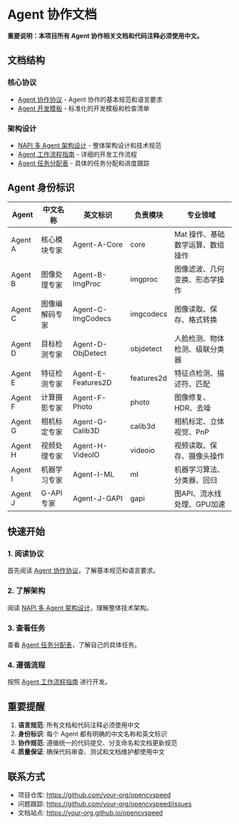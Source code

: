 # Agent 协作文档

**重要说明：本项目所有 Agent 协作相关文档和代码注释必须使用中文。**

## 文档结构

### 核心协议
- [Agent 协作协议](AGENT_PROTOCOL.md) - Agent 协作的基本规范和语言要求
- [Agent 开发模板](AGENT_DEVELOPMENT_TEMPLATE.md) - 标准化的开发模板和检查清单

### 架构设计
- [NAPI 多 Agent 架构设计](NAPI_AGENT_ARCHITECTURE.md) - 整体架构设计和技术规范
- [Agent 工作流程指南](AGENT_WORKFLOW.md) - 详细的开发工作流程
- [Agent 任务分配表](AGENT_TASK_ASSIGNMENT.md) - 具体的任务分配和进度跟踪

## Agent 身份标识

| Agent | 中文名称 | 英文标识 | 负责模块 | 专业领域 |
|-------|----------|----------|----------|----------|
| Agent A | 核心模块专家 | Agent-A-Core | core | Mat 操作、基础数学运算、数组操作 |
| Agent B | 图像处理专家 | Agent-B-ImgProc | imgproc | 图像滤波、几何变换、形态学操作 |
| Agent C | 图像编解码专家 | Agent-C-ImgCodecs | imgcodecs | 图像读取、保存、格式转换 |
| Agent D | 目标检测专家 | Agent-D-ObjDetect | objdetect | 人脸检测、物体检测、级联分类器 |
| Agent E | 特征检测专家 | Agent-E-Features2D | features2d | 特征点检测、描述符、匹配 |
| Agent F | 计算摄影专家 | Agent-F-Photo | photo | 图像修复、HDR、去噪 |
| Agent G | 相机标定专家 | Agent-G-Calib3D | calib3d | 相机标定、立体视觉、PnP |
| Agent H | 视频处理专家 | Agent-H-VideoIO | videoio | 视频读取、保存、摄像头操作 |
| Agent I | 机器学习专家 | Agent-I-ML | ml | 机器学习算法、分类器、回归 |
| Agent J | G-API 专家 | Agent-J-GAPI | gapi | 图API、流水线处理、GPU加速 |

## 快速开始

### 1. 阅读协议
首先阅读 [Agent 协作协议](AGENT_PROTOCOL.md)，了解基本规范和语言要求。

### 2. 了解架构
阅读 [NAPI 多 Agent 架构设计](NAPI_AGENT_ARCHITECTURE.md)，理解整体技术架构。

### 3. 查看任务
查看 [Agent 任务分配表](AGENT_TASK_ASSIGNMENT.md)，了解自己的具体任务。

### 4. 遵循流程
按照 [Agent 工作流程指南](AGENT_WORKFLOW.md) 进行开发。

## 重要提醒

1. **语言规范**: 所有文档和代码注释必须使用中文
2. **身份标识**: 每个 Agent 都有明确的中文名称和英文标识
3. **协作规范**: 遵循统一的代码提交、分支命名和文档更新规范
4. **质量保证**: 确保代码审查、测试和文档维护都使用中文

## 联系方式

- 项目仓库: https://github.com/your-org/opencvspeed
- 问题跟踪: https://github.com/your-org/opencvspeed/issues
- 文档站点: https://your-org.github.io/opencvspeed
